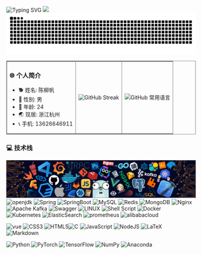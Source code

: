 ![Typing SVG](https://readme-typing-svg.demolab.com?font=Fira+Code&weight=500&pause=1000&color=2D9ECF&repeat=false&width=561&lines=Java+is+the+best+language+in+the+world%EF%BC%81)
![](https://count.getloli.com/@Stargazer?name=Stargazer&theme=miku&padding=7&offset=7&align=top&scale=1&pixelated=1&darkmode=auto&prefix=0)
![](https://raw.githubusercontent.com/LiufanChen/LiufanChen/refs/heads/output/github-contribution-grid-snake.svg)

<table border="1" bordercolor="transparent" cellspacing="0" cellpadding="8">
  <tr>
    <td>
      <h3>🌐 个人简介</h3>
      <ul>
        <li>🐕 姓名: 陈柳帆</li>
        <li>👦 性别: 男</li>
        <li>🧭 年龄: 24</li>
        <li>🌏 现居: 浙江杭州</li>
        <li>📞 手机: 13626646911</li>
      </ul>
    </td>
    <td>
      <img src="https://streak-stats.demolab.com/?user=LiufanChen" alt="GitHub Streak" width="300" height="150">
    </td>
    <td>
      <img src="https://github-readme-stats.vercel.app/api/top-langs/?username=LiufanChen" alt="GitHub 常用语言" width="250" height="125">
    </td>
  </tr>
</table>


  
 
### 💻 技术栈
![](https://github.com/LiufanChen/LiufanChen/blob/main/demo1.png)
![openjdk](https://img.shields.io/badge/OpenJDK-000000.svg?style=flat&logo=openjdk&logoColor=white) ![Spring](https://img.shields.io/badge/Spring-%6DB33F.svg?style=flat&logo=Spring&logoColor=white) ![SpringBoot](https://img.shields.io/badge/springboot-%6DB33F.svg?style=flat&logo=SpringBoot&logoColor=white) ![MySQL](https://img.shields.io/badge/mysql-%2300f.svg?style=flat&logo=mysql&logoColor=white) ![Redis](https://img.shields.io/badge/redis-%23DD0031.svg?style=flat&logo=redis&logoColor=white) ![MongoDB](https://img.shields.io/badge/MongoDB-%234ea94b.svg?style=flat&logo=mongodb&logoColor=white) ![Nginx](https://img.shields.io/badge/nginx-%23009639.svg?style=flat&logo=nginx&logoColor=white) ![Apache Kafka](https://img.shields.io/badge/Kafka-%23013243.svg?style=flat&logo=apachekafka&logoColor=white) ![Swagger](https://img.shields.io/badge/-Swagger-%23Clojure?style=flat&logo=swagger&logoColor=white)
![LINUX](https://img.shields.io/badge/Linux-FCC624?style=flat&logo=linux&logoColor=black) ![Shell Script](https://img.shields.io/badge/shell_script-%23121011.svg?style=flat&logo=gnu-bash&logoColor=white) ![Docker](https://img.shields.io/badge/docker-%230db7ed.svg?style=flat&logo=docker&logoColor=white) ![Kubernetes](https://img.shields.io/badge/kubernetes-%23326ce5.svg?style=flat&logo=kubernetes&logoColor=white) ![ElasticSearch](https://img.shields.io/badge/-ElasticSearch-005571?style=flat&logo=elasticsearch)  ![prometheus](https://img.shields.io/badge/Prometheus-E6522C?style=flat&logo=prometheus&&logoColor=white)  ![alibabacloud](https://img.shields.io/badge/AlibabaCloud-FF6A00.svg?style=flat&logo=alibabacloud&logoColor=white) 

![vue](https://img.shields.io/badge/Vue3-4FC08D.svg?style=flat&logo=vuedotjs&logoColor=white) ![CSS3](https://img.shields.io/badge/css3-%231572B6.svg?style=flat&logo=css3&logoColor=white) ![HTML5](https://img.shields.io/badge/html5-%23E34F26.svg?style=flat&logo=html5&logoColor=white)![C](https://img.shields.io/badge/c-%2300599C.svg?style=flat&logo=c&logoColor=white)  ![JavaScript](https://img.shields.io/badge/javascript-%23323330.svg?style=flat&logo=javascript&logoColor=%23F7DF1E)  ![NodeJS](https://img.shields.io/badge/node.js-6DA55F?style=flat&logo=node.js&logoColor=white)  ![LaTeX](https://img.shields.io/badge/latex-%23008080.svg?style=flat&logo=latex&logoColor=white) ![Markdown](https://img.shields.io/badge/markdown-%23000000.svg?style=flat&logo=markdown&logoColor=white) 

![Python](https://img.shields.io/badge/python-3670A0?style=flat&logo=python&logoColor=ffdd54) ![PyTorch](https://img.shields.io/badge/PyTorch-%23EE4C2C.svg?style=flat&logo=PyTorch&logoColor=white) ![TensorFlow](https://img.shields.io/badge/TensorFlow-%23FF6F00.svg?style=flat&logo=TensorFlow&logoColor=white) 
![NumPy](https://img.shields.io/badge/numpy-%23013243.svg?style=flat&logo=numpy&logoColor=white) ![Anaconda](https://img.shields.io/badge/Anaconda-%2344A833.svg?style=flat&logo=anaconda&logoColor=white)  






